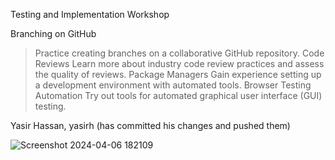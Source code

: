 Testing and Implementation Workshop

Branching on GitHub
> Practice creating branches on a collaborative GitHub repository.
Code Reviews
> Learn more about industry code review practices and assess the quality of reviews.
Package Managers
> Gain experience setting up a development environment with automated tools.
Browser Testing Automation
> Try out tools for automated graphical user interface (GUI) testing.

Yasir Hassan, yasirh (has committed his changes and pushed them)


![Screenshot 2024-04-06 182109](https://github.com/yasirhassan03/DevWorkshop/assets/166188988/75b885c6-45ec-4818-b928-c45e69ed1a68)
